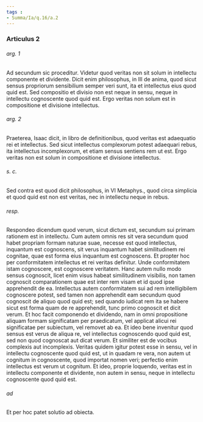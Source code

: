```yaml
---
tags : 
- Summa/Ia/q.16/a.2
---
```


### Articulus 2

###### arg. 1
Ad secundum sic proceditur. Videtur quod veritas non sit solum in intellectu componente et dividente. Dicit enim philosophus, in III de anima, quod sicut sensus propriorum sensibilium semper veri sunt, ita et intellectus eius quod quid est. Sed compositio et divisio non est neque in sensu, neque in intellectu cognoscente quod quid est. Ergo veritas non solum est in compositione et divisione intellectus.

###### arg. 2
Praeterea, Isaac dicit, in libro de definitionibus, quod veritas est adaequatio rei et intellectus. Sed sicut intellectus complexorum potest adaequari rebus, ita intellectus incomplexorum, et etiam sensus sentiens rem ut est. Ergo veritas non est solum in compositione et divisione intellectus.

###### s. c.
Sed contra est quod dicit philosophus, in VI Metaphys., quod circa simplicia et quod quid est non est veritas, nec in intellectu neque in rebus.

###### resp.
Respondeo dicendum quod verum, sicut dictum est, secundum sui primam rationem est in intellectu. Cum autem omnis res sit vera secundum quod habet propriam formam naturae suae, necesse est quod intellectus, inquantum est cognoscens, sit verus inquantum habet similitudinem rei cognitae, quae est forma eius inquantum est cognoscens. Et propter hoc per conformitatem intellectus et rei veritas definitur. Unde conformitatem istam cognoscere, est cognoscere veritatem. Hanc autem nullo modo sensus cognoscit, licet enim visus habeat similitudinem visibilis, non tamen cognoscit comparationem quae est inter rem visam et id quod ipse apprehendit de ea. Intellectus autem conformitatem sui ad rem intelligibilem cognoscere potest, sed tamen non apprehendit eam secundum quod cognoscit de aliquo quod quid est; sed quando iudicat rem ita se habere sicut est forma quam de re apprehendit, tunc primo cognoscit et dicit verum. Et hoc facit componendo et dividendo, nam in omni propositione aliquam formam significatam per praedicatum, vel applicat alicui rei significatae per subiectum, vel removet ab ea. Et ideo bene invenitur quod sensus est verus de aliqua re, vel intellectus cognoscendo quod quid est, sed non quod cognoscat aut dicat verum. Et similiter est de vocibus complexis aut incomplexis. Veritas quidem igitur potest esse in sensu, vel in intellectu cognoscente quod quid est, ut in quadam re vera, non autem ut cognitum in cognoscente, quod importat nomen veri; perfectio enim intellectus est verum ut cognitum. Et ideo, proprie loquendo, veritas est in intellectu componente et dividente, non autem in sensu, neque in intellectu cognoscente quod quid est.

###### ad 
Et per hoc patet solutio ad obiecta.

